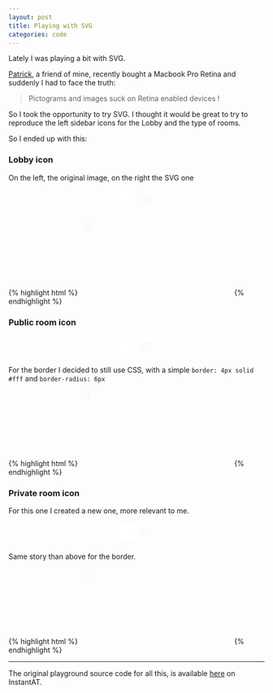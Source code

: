 ```yaml
---
layout: post
title: Playing with SVG
categories: code
---
```


<!-- excerpt start -->
Lately I was playing a bit with SVG.

[Patrick](http://twitter.com/patrickbrosset), a friend of mine, recently bought a Macbook Pro Retina
and suddenly I had to face the truth:

> Pictograms and images suck on Retina enabled devices !

So I took the opportunity to try SVG. I thought it would be great to try to reproduce
the left sidebar icons for the Lobby and the type of rooms.
<!-- excerpt end -->

So I ended up with this:

### Lobby icon

On the left, the original image, on the right the SVG one

<div style="background: url(/images/2013/05/background-sidebar-left.jpg) top left repeat; padding: 5px; text-align: center;">
    <style type="text/css"> .lobby {width: 32px; height: 32px; } </style>
	<img src="/images/2013/05/lobby.png" />
	<svg class="lobby">
		<line stroke-dasharray="4,2,28" x1="6" y1="10" x2="26" y2="10" stroke="#f9f9f9" stroke-width="4"/>
    	<line stroke-dasharray="4,2,28" x1="6" y1="16" x2="26" y2="16" stroke="#f9f9f9" stroke-width="4"/>
    	<line stroke-dasharray="4,2,28" x1="6" y1="22" x2="26" y2="22" stroke="#f9f9f9" stroke-width="4"/>
	</svg>
</div>

{% highlight html %}
<svg>
	<line stroke-dasharray="4,2,28" x1="6" y1="10" x2="26" y2="10" stroke="#f9f9f9" stroke-width="4"/>
    <line stroke-dasharray="4,2,28" x1="6" y1="16" x2="26" y2="16" stroke="#f9f9f9" stroke-width="4"/>
    <line stroke-dasharray="4,2,28" x1="6" y1="22" x2="26" y2="22" stroke="#f9f9f9" stroke-width="4"/>
</svg>
{% endhighlight %}

### Public room icon

<div style="background: url(/images/2013/05/background-sidebar-left.jpg) top left repeat; padding: 5px; text-align: center;">
	<style type="text/css"> .public_room { width: 24px; height: 24px; border: 4px solid #fff; border-radius: 6px; } </style>
	<img src="/images/2013/05/group-room.png" />
	<svg class="public_room">
		<line stroke-dasharray="4,2,4,2,4" x1="4" y1="6" x2="20" y2="6" stroke="#f9f9f9" stroke-width="4"/>
		<line stroke-dasharray="4,2,4,2,4" x1="4" y1="12" x2="20" y2="12" stroke="#f9f9f9" stroke-width="4"/>
		<line stroke-dasharray="4,2,4,2,4" x1="4" y1="18" x2="20" y2="18" stroke="#f9f9f9" stroke-width="4"/>
	</svg>
</div>

For the border I decided to still use CSS, with a simple `border: 4px solid #fff` and `border-radius: 6px`

{% highlight html %}
<svg>
	<line stroke-dasharray="4,2,4,2,4" x1="4" y1="6" x2="20" y2="6" stroke="#f9f9f9" stroke-width="4"/>
	<line stroke-dasharray="4,2,4,2,4" x1="4" y1="12" x2="20" y2="12" stroke="#f9f9f9" stroke-width="4"/>
	<line stroke-dasharray="4,2,4,2,4" x1="4" y1="18" x2="20" y2="18" stroke="#f9f9f9" stroke-width="4"/>
</svg>
{% endhighlight %}

### Private room icon

For this one I created a new one, more relevant to me.

<div style="background: url(/images/2013/05/background-sidebar-left.jpg) top left repeat; padding: 5px; text-align: center;">
	<style type="text/css"> .private_room { width: 24px; height: 24px; border: 4px solid #fff; border-radius: 6px; } </style>
	<img src="/images/2013/05/private-room.png" />
	<svg class="private_room">
		<g>
			<line stroke-dasharray="4,2,4,2,4" x1="4" y1="6" x2="20" y2="6" stroke="#f9f9f9" stroke-width="4"/>
			<line stroke-dasharray="4,2,4,2,4" x1="4" y1="12" x2="20" y2="12" stroke="#f9f9f9" stroke-width="4" stroke-opacity="0.5"/>
			<line stroke-dasharray="4,2,4" x1="4" y1="18" x2="16" y2="18" stroke="#f9f9f9" stroke-width="4"/>
		</g>
    	<g opacity="0.5">
	    	<rect x="16" y="16" width="4" height="4" fill="#f9f9f9" />
		</g>
	</svg>
</div>

Same story than above for the border.

{% highlight html %}
<svg>
	<g>
		<line stroke-dasharray="4,2,4,2,4" x1="4" y1="6" x2="20" y2="6" stroke="#f9f9f9" stroke-width="4"/>
		<line stroke-dasharray="4,2,4,2,4" x1="4" y1="12" x2="20" y2="12" stroke="#f9f9f9" stroke-width="4" stroke-opacity="0.5"/>
		<line stroke-dasharray="4,2,4" x1="4" y1="18" x2="16" y2="18" stroke="#f9f9f9" stroke-width="4"/>
	</g>
    <g opacity="0.5">
    	<rect x="16" y="16" width="4" height="4" fill="#f9f9f9" />
	</g>
</svg>
{% endhighlight %}

----

The original playground source code for all this, is available [here](http://juliandescottes.github.io/instantat/#51934f39e4b051dece087679) on InstantAT.
